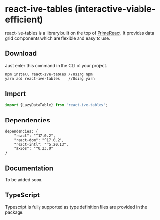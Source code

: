 # react-ive-tables (interactive-viable-efficient)

react-ive-tables is a library built on the top of [PrimeReact](#https://www.npmjs.com/package/primereact). It provides
data grid components which are flexible and easy to use.

## Download

Just enter this command in the CLI of your project.

```
npm install react-ive-tables //Using npm
yarn add react-ive-tables	 //Using yarn
```

## Import

```js
import {LazyDataTable} from 'react-ive-tables';
```

## Dependencies

```
dependencies: {
    "react": "^17.0.2",
    "react-dom": "^17.0.2",
    "react-intl": "^5.20.13",
    "axios": "^0.23.0"
}
```

## Documentation

To be added soon.

## TypeScript

Typescript is fully supported as type definition files are provided in the package.
